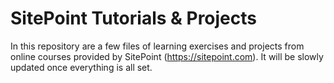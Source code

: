 # SitePoint Tutorials & Projects

In this repository are a few files of learning exercises and projects from online courses provided by SitePoint (https://sitepoint.com). It will be slowly updated once everything is all set.

